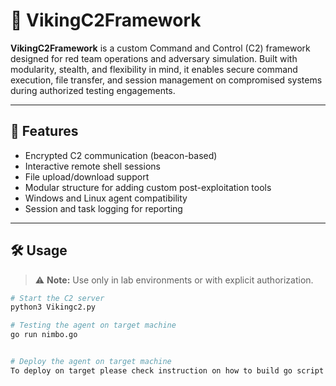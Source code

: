 # 🔱 VikingC2Framework

**VikingC2Framework** is a custom Command and Control (C2) framework designed for red team operations and adversary simulation. Built with modularity, stealth, and flexibility in mind, it enables secure command execution, file transfer, and session management on compromised systems during authorized testing engagements.

---

## 🚀 Features

- Encrypted C2 communication (beacon-based)
- Interactive remote shell sessions
- File upload/download support
- Modular structure for adding custom post-exploitation tools
- Windows and Linux agent compatibility
- Session and task logging for reporting

---

## 🛠️ Usage

> ⚠️ **Note:** Use only in lab environments or with explicit authorization.

```bash
# Start the C2 server
python3 Vikingc2.py

# Testing the agent on target machine
go run nimbo.go


# Deploy the agent on target machine
To deploy on target please check instruction on how to build go script into binary for various operating system architecture
